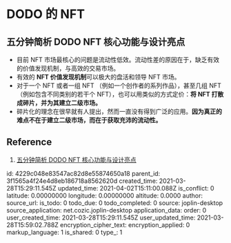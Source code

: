 # DODO 的 NFT

## 五分钟简析 DODO NFT 核心功能与设计亮点

- 目前 NFT 市场最核心的问题是流动性低效。流动性差的原因在于，缺乏有效的价值发现机制，与高效的交易市场。
- 有效的 **NFT 价值发现机制**可以极大的盘活和领导 NFT 市场。
- 对于一个 NFT 或者一组 NFT （例如一个创作者的系列作品），甚至几组 NFT （例如包含不同类别的若干个 NFT），也可以用类似的方式定价：**将 NFT 打散成碎片，并为其建立二级市场。**
- 碎片化的理念在很早就有人提出，然而一直没有得到广泛的应用。**因为真正的难点不在于建立二级市场，而在于获取充沛的流动性。**

## Reference

1. [五分钟简析 DODO NFT 核心功能与设计亮点](https://www.chainnews.com/articles/101901607838.htm)

id: 4229c048e83547ac82d8e55874650a18
parent_id: 3f1565a4f24e4d8eb186718a8562620d
created_time: 2021-03-28T15:29:11.545Z
updated_time: 2021-04-02T15:11:00.088Z
is_conflict: 0
latitude: 0.00000000
longitude: 0.00000000
altitude: 0.0000
author: 
source_url: 
is_todo: 0
todo_due: 0
todo_completed: 0
source: joplin-desktop
source_application: net.cozic.joplin-desktop
application_data: 
order: 0
user_created_time: 2021-03-28T15:29:11.545Z
user_updated_time: 2021-03-28T15:59:02.788Z
encryption_cipher_text: 
encryption_applied: 0
markup_language: 1
is_shared: 0
type_: 1